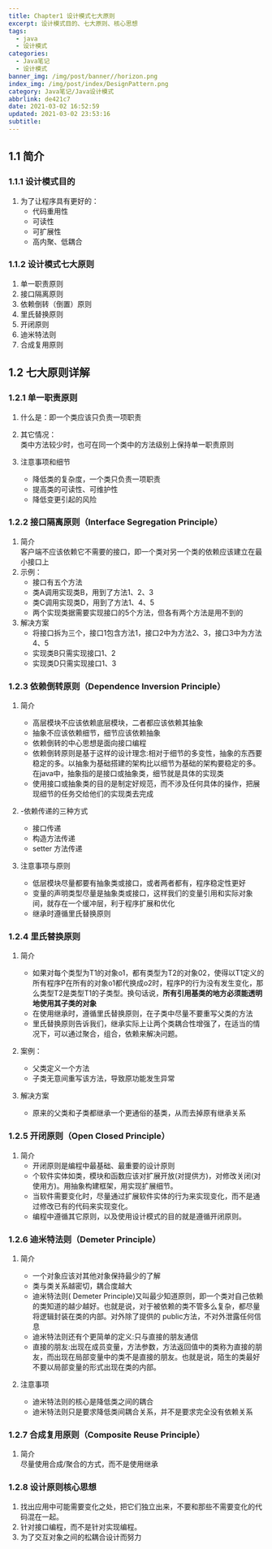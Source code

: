 ```yaml
---
title: Chapter1 设计模式七大原则
excerpt: 设计模式目的、七大原则、核心思想
tags:
  - java
  - 设计模式
categories:
  - Java笔记
  - 设计模式
banner_img: /img/post/banner//horizon.png
index_img: /img/post/index/DesignPattern.png
category: Java笔记/Java设计模式
abbrlink: de421c7
date: 2021-03-02 16:52:59
updated: 2021-03-02 23:53:16
subtitle:
---
```

## 1.1 简介

### 1.1.1 设计模式目的

1. 为了让程序具有更好的：
    * 代码重用性
    * 可读性
    * 可扩展性
    * 高内聚、低耦合

### 1.1.2 设计模式七大原则

1. 单一职责原则
2. 接口隔离原则
3. 依赖倒转（倒置）原则
4. 里氏替换原则
5. 开闭原则
6. 迪米特法则
7. 合成复用原则


## 1.2 七大原则详解

### 1.2.1 单一职责原则

1. 什么是：即一个类应该只负责一项职责
2. 其它情况：  
   类中方法较少时，也可在同一个类中的方法级别上保持单一职责原则

3. 注意事项和细节
   * 降低类的复杂度，一个类只负责一项职责
   * 提高类的可读性、可维护性
   * 降低变更引起的风险


### 1.2.2 接口隔离原则（Interface Segregation Principle）

1. 简介  
   客户端不应该依赖它不需要的接口，即一个类对另一个类的依赖应该建立在最小接口上
2. 示例：
   * 接口有五个方法
   * 类A调用实现类B，用到了方法1、2、3
   * 类C调用实现类D，用到了方法1、4、5
   * 两个实现类据需要实现接口的5个方法，但各有两个方法是用不到的
3. 解决方案
   * 将接口拆为三个，接口1包含方法1，接口2中为方法2、3，接口3中为方法4、5
   * 实现类B只需实现接口1、2
   * 实现类D只需实现接口1、3

### 1.2.3 依赖倒转原则（Dependence Inversion Principle）

1. 简介  
   * 高层模块不应该依赖底层模块，二者都应该依赖其抽象
   * 抽象不应该依赖细节，细节应该依赖抽象
   * 依赖倒转的中心思想是面向接口编程
   * 依赖倒转原则是基于这样的设计理念:相对于细节的多变性，抽象的东西要稳定的多。以抽象为基础搭建的架构比以细节为基础的架构要稳定的多。在java中，抽象指的是接口或抽象类，细节就是具体的实现类
   * 使用接口或抽象类的目的是制定好规范，而不涉及任何具体的操作，把展现细节的任务交给他们的实现类去完成

2. -依赖传递的三种方式
   * 接口传递
   * 构造方法传递
   * setter 方法传递

3. 注意事项与原则
   * 低层模块尽量都要有抽象类或接口，或者两者都有，程序稳定性更好
   * 变量的声明类型尽量是抽象类或接口，这样我们的变量引用和实际对象间，就存在一个缓冲层，利于程序扩展和优化
   * 继承时遵循里氏替换原则

### 1.2.4 里氏替换原则

1. 简介
   * 如果对每个类型为T1的对象o1，都有类型为T2的对象02，使得以T1定义的所有程序P在所有的对象o1都代换成o2时，程序P的行为没有发生变化，那么类型T2是类型T1的子类型。换句话说，**所有引用基类的地方必须能透明地使用其子类的对象**
   *  在使用继承时，遵循里氏替换原则，在子类中尽量不要重写父类的方法
   *  里氏替换原则告诉我们，继承实际上让两个类耦合性增强了，在适当的情况下，可以通过聚合，组合，依赖来解决问题。

2. 案例：
   * 父类定义一个方法
   * 子类无意间重写该方法，导致原功能发生异常
3. 解决方案
   * 原来的父类和子类都继承一个更通俗的基类，从而去掉原有继承关系

### 1.2.5 开闭原则（Open Closed Principle）

1. 简介
   * 开闭原则是编程中最基础、最重要的设计原则
   * 个软件实体如类，模块和函数应该对扩展开放(对提供方)，对修改关闭(对使用方)。用抽象构建框架，用实现扩展细节。
   * 当软件需要变化时，尽量通过扩展软件实体的行为来实现变化，而不是通过修改已有的代码来实现变化。
   * 编程中遵循其它原则，以及使用设计模式的目的就是遵循开闭原则。

### 1.2.6 迪米特法则（Demeter Principle）

1. 简介
   * 一个对象应该对其他对象保持最少的了解
   * 类与类关系越密切，耦合度越大
   * 迪米特法则( Demeter Principle)又叫最少知道原则，即一个类对自己依赖的类知道的越少越好。也就是说，对于被依赖的类不管多么复杂，都尽量将逻辑封装在类的内部。对外除了提供的 public方法，不对外泄露任何信息
   * 迪米特法则还有个更简单的定义:只与直接的朋友通信
   * 直接的朋友:出现在成员变量，方法参数，方法返回值中的类称为直接的朋友，而出现在局部变量中的类不是直接的朋友。也就是说，陌生的类最好不要以局部变量的形式出现在类的内部。

2. 注意事项
   * 迪米特法则的核心是降低类之间的耦合
   * 迪米特法则只是要求降低类间耦合关系，并不是要求完全没有依赖关系

### 1.2.7 合成复用原则（Composite Reuse Principle）

1. 简介  
    尽量使用合成/聚合的方式，而不是使用继承

### 1.2.8 设计原则核心思想

1. 找出应用中可能需要变化之处，把它们独立出来，不要和那些不需要变化的代码混在一起。
2. 针对接口编程，而不是针对实现编程。
3. 为了交互对象之间的松耦合设计而努力


